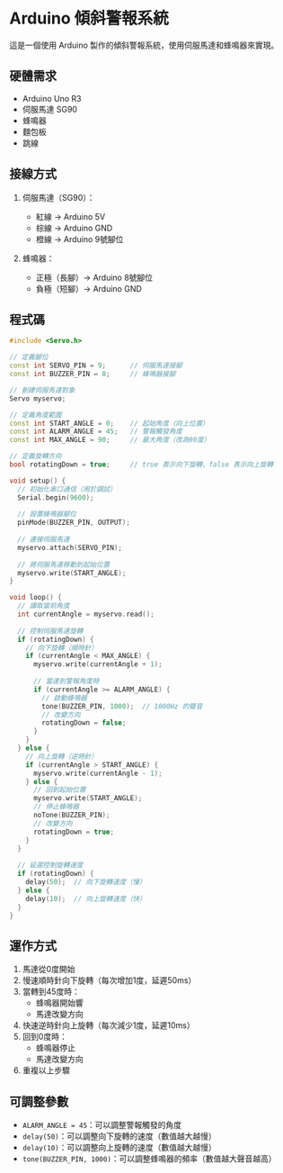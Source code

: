 # Arduino 傾斜警報系統

這是一個使用 Arduino 製作的傾斜警報系統，使用伺服馬達和蜂鳴器來實現。

## 硬體需求
- Arduino Uno R3
- 伺服馬達 SG90
- 蜂鳴器
- 麵包板
- 跳線

## 接線方式
1. 伺服馬達（SG90）：
   - 紅線 → Arduino 5V
   - 棕線 → Arduino GND
   - 橙線 → Arduino 9號腳位

2. 蜂鳴器：
   - 正極（長腳）→ Arduino 8號腳位
   - 負極（短腳）→ Arduino GND

## 程式碼
```cpp
#include <Servo.h>

// 定義腳位
const int SERVO_PIN = 9;      // 伺服馬達接腳
const int BUZZER_PIN = 8;     // 蜂鳴器接腳

// 創建伺服馬達對象
Servo myservo;

// 定義角度範圍
const int START_ANGLE = 0;    // 起始角度（向上位置）
const int ALARM_ANGLE = 45;   // 警報觸發角度
const int MAX_ANGLE = 90;     // 最大角度（改為90度）

// 定義旋轉方向
bool rotatingDown = true;     // true 表示向下旋轉，false 表示向上旋轉

void setup() {
  // 初始化串口通信（用於調試）
  Serial.begin(9600);
  
  // 設置蜂鳴器腳位
  pinMode(BUZZER_PIN, OUTPUT);
  
  // 連接伺服馬達
  myservo.attach(SERVO_PIN);
  
  // 將伺服馬達移動到起始位置
  myservo.write(START_ANGLE);
}

void loop() {
  // 讀取當前角度
  int currentAngle = myservo.read();
  
  // 控制伺服馬達旋轉
  if (rotatingDown) {
    // 向下旋轉（順時針）
    if (currentAngle < MAX_ANGLE) {
      myservo.write(currentAngle + 1);
      
      // 當達到警報角度時
      if (currentAngle >= ALARM_ANGLE) {
        // 啟動蜂鳴器
        tone(BUZZER_PIN, 1000);  // 1000Hz 的聲音
        // 改變方向
        rotatingDown = false;
      }
    }
  } else {
    // 向上旋轉（逆時針）
    if (currentAngle > START_ANGLE) {
      myservo.write(currentAngle - 1);
    } else {
      // 回到起始位置
      myservo.write(START_ANGLE);
      // 停止蜂鳴器
      noTone(BUZZER_PIN);
      // 改變方向
      rotatingDown = true;
    }
  }
  
  // 延遲控制旋轉速度
  if (rotatingDown) {
    delay(50);  // 向下旋轉速度（慢）
  } else {
    delay(10);  // 向上旋轉速度（快）
  }
}
```

## 運作方式
1. 馬達從0度開始
2. 慢速順時針向下旋轉（每次增加1度，延遲50ms）
3. 當轉到45度時：
   - 蜂鳴器開始響
   - 馬達改變方向
4. 快速逆時針向上旋轉（每次減少1度，延遲10ms）
5. 回到0度時：
   - 蜂鳴器停止
   - 馬達改變方向
6. 重複以上步驟

## 可調整參數
- `ALARM_ANGLE = 45`：可以調整警報觸發的角度
- `delay(50)`：可以調整向下旋轉的速度（數值越大越慢）
- `delay(10)`：可以調整向上旋轉的速度（數值越大越慢）
- `tone(BUZZER_PIN, 1000)`：可以調整蜂鳴器的頻率（數值越大聲音越高）
